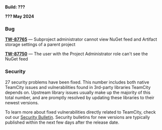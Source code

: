 [//]: # (title: TeamCity 2022.10.5 Release Notes)
[//]: # (auxiliary-id: TeamCity 2022.10.5 Release Notes)

__Build: ???__

__??? May 2024__

<!--Project: TeamCity Fix versions: 2022.10.5  visible to: {All Users} #Fixed #Testing -{Trunk issue}-->


### Bug

**[TW-87765](https://youtrack.jetbrains.com/issue/TW-87765/Subproject-administrator-cannot-view-NuGet-feed-and-Artifact-storage-settings-of-a-parent-project)** — Subproject administrator cannot view NuGet feed and Artifact storage settings of a parent project

**[TW-87750](https://youtrack.jetbrains.com/issue/TW-87750/The-user-with-the-Project-Administrator-role-cant-see-the-NuGet-feed)** — The user with the Project Administrator role can't see the NuGet feed

<!--Project: TeamCity Fix versions: 2022.10.5  #{Security Problem} #Fixed #Testing -{Trunk issue}-->


### Security

27 security problems have been fixed. This number includes both native TeamCity issues and vulnerabilities found in 3rd-party libraries TeamCity depends on. Upstream library issues usually make up the majority of this total number, and are promptly resolved by updating these libraries to their newest versions.

To learn more about fixed vulnerabilities directly related to TeamCity, check out our [Security Bulletin](https://www.jetbrains.com/privacy-security/issues-fixed/?product=TeamCity&version=2022.10.5). Security bulletins for new versions are typically published within the next few days after the release date.
